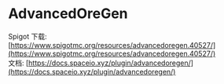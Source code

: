 # AdvancedOreGen

Spigot 下载: [https://www.spigotmc.org/resources/advancedoregen.40527/](https://www.spigotmc.org/resources/advancedoregen.40527/)  
文档: [https://docs.spaceio.xyz/plugin/advancedoregen/](https://docs.spaceio.xyz/plugin/advancedoregen/)

